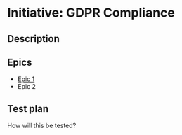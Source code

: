 # Initiative: GDPR Compliance
## Description
## Epics
* [Epic 1](../../templates/theme/initiatives/epics/epic_template.md)
* Epic 2
## Test plan
How will this be tested?
